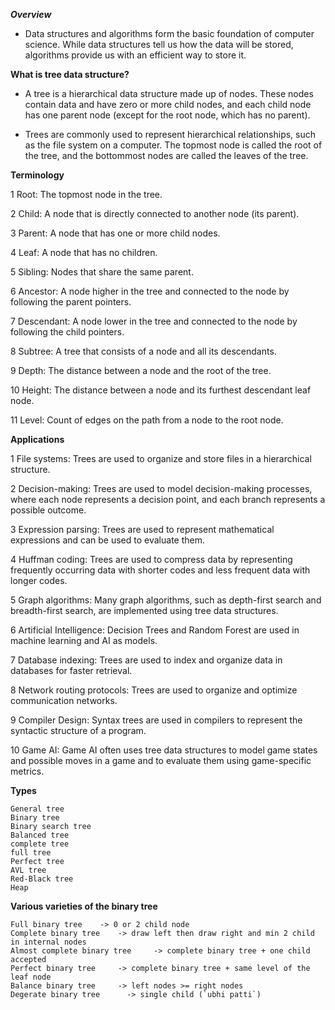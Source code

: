 ***Overview***

- Data structures and algorithms form the basic foundation of computer science. While data structures tell us how the data will be stored, algorithms provide us with an efficient way to store it.

**What is tree data structure?**

- A tree is a hierarchical data structure made up of nodes. These nodes contain data and have zero or more child nodes, and each child node has one parent node (except for the root node, which has no parent).

- Trees are commonly used to represent hierarchical relationships, such as the file system on a computer. The topmost node is called the root of the tree, and the bottommost nodes are called the leaves of the tree.

**Terminology**

1 Root: The topmost node in the tree.
 
2 Child: A node that is directly connected to another node (its parent).
 
3 Parent: A node that has one or more child nodes.
 
4 Leaf: A node that has no children.
 
5 Sibling: Nodes that share the same parent.
 
6 Ancestor: A node higher in the tree and connected to the node by following the parent pointers.
 
7 Descendant: A node lower in the tree and connected to the node by following the child pointers.
 
8 Subtree: A tree that consists of a node and all its descendants.
 
9 Depth: The distance between a node and the root of the tree.
 
10 Height: The distance between a node and its furthest descendant leaf node.
 
11 Level: Count of edges on the path from a node to the root node.
 

**Applications**

1 File systems: Trees are used to organize and store files in a hierarchical structure.
 
2 Decision-making: Trees are used to model decision-making processes, where each node represents a decision point, and each branch represents a possible outcome.
 
3 Expression parsing: Trees are used to represent mathematical expressions and can be used to evaluate them.
 
4 Huffman coding: Trees are used to compress data by representing frequently occurring data with shorter codes and less frequent data with longer codes.
 
5 Graph algorithms: Many graph algorithms, such as depth-first search and breadth-first search, are implemented using tree data structures.
 
6 Artificial Intelligence: Decision Trees and Random Forest are used in machine learning and AI as models.
 
7 Database indexing: Trees are used to index and organize data in databases for faster retrieval.
 
8 Network routing protocols: Trees are used to organize and optimize communication networks.
 
9 Compiler Design: Syntax trees are used in compilers to represent the syntactic structure of a program.
 
10 Game AI: Game AI often uses tree data structures to model game states and possible moves in a game and to evaluate them using game-specific metrics.

**Types**

```
General tree
Binary tree
Binary search tree
Balanced tree
complete tree
full tree
Perfect tree
AVL tree
Red-Black tree
Heap
```

**Various varieties of the binary tree**
```
Full binary tree    -> 0 or 2 child node
Complete binary tree    -> draw left then draw right and min 2 child in internal nodes
Almost complete binary tree     -> complete binary tree + one child accepted
Perfect binary tree     -> complete binary tree + same level of the leaf node
Balance binary tree     -> left nodes >= right nodes
Degerate binary tree      -> single child (`ubhi patti`)
```

